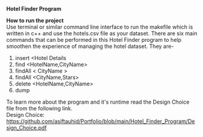 **Hotel Finder Program**  
  
**How to run the project**  
Use terminal or similar command line interface to run the makefile which is written in c++ and use the hotels.csv file as your dataset. There are six main commands that can be performed in this Hotel Finder program to help smoothen the experience of managing the hotel dataset. They are-  
   
1) insert <Hotel Details 
2) find <HotelName,CityName>   
3) findAll < CityName >  
4) findAll <CityName,Stars>  
5) delete <HotelName,CityName>  
6) dump <file>  
  
To learn more about the program and it's runtime read the Design Choice file from the following link.  
Design Choice: https://github.com/asiftauhid/Portfolio/blob/main/Hotel_Finder_Program/Design_Choice.pdf
